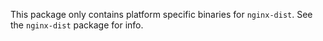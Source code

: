 This package only contains platform specific binaries for `nginx-dist`. See
the `nginx-dist` package for info.
